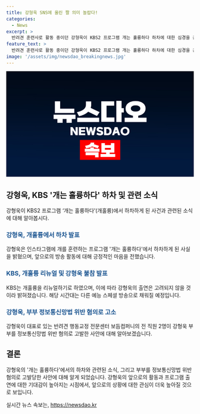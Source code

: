 ```yaml
---
title: 강형욱 SNS에 올린 짤 의미 놀랍다!
categories:
  - News
excerpt: >
  반려견 훈련사로 활동 중이던 강형욱이 KBS2 프로그램 개는 훌륭하다 하차에 대한 심경을 공개했다. 강형욱은 SNS를 통해 프로그램의 화면을 캡처하고 앞으로 어떤 프로그램을 하던 최선을 다하겠다고 전했다. 8일에는 KBS가 프로그램을 잠정 폐지하고 리뉴얼할 예정임을 밝히며, 해당 시간대에는 다른 예능 스페셜 방송이 방영될 예정이라고 전했다. 또한, 강형욱이 대표로 있는 보듬컴퍼니의 전 직원 2명이 강형욱 부부를 정보통신망법 위반 혐의로 고소한 상황이다.
feature_text: >
  반려견 훈련사로 활동 중이던 강형욱이 KBS2 프로그램 개는 훌륭하다 하차에 대한 심경을 공개했다. 강형욱은 SNS를 통해 프로그램의 화면을 캡처하고 앞으로 어떤 프로그램을 하던 최선을 다하겠다고 전했다. 8일에는 KBS가 프로그램을 잠정 폐지하고 리뉴얼할 예정임을 밝히며, 해당 시간대에는 다른 예능 스페셜 방송이 방영될 예정이라고 전했다. 또한, 강형욱이 대표로 있는 보듬컴퍼니의 전 직원 2명이 강형욱 부부를 정보통신망법 위반 혐의로 고소한 상황이다.
image: '/assets/img/newsdao_breakingnews.jpg'
---
```


<p><img src="/assets/img/newsdao_breakingnews.jpg" alt="implanttips 속보" /></p>

<h2 data-ke-size="size26">강형욱, KBS '개는 훌륭하다' 하차 및 관련 소식</h2>

<p data-ke-size="size16">강형욱이 KBS2 프로그램 ‘개는 훌륭하다’(개훌륭)에서 하차하게 된 사건과 관련된 소식에 대해 알아봅시다.</p>

<h3><b><span style="color: #1a5490;">강형욱, 개훌륭에서 하차 발표</span></b></h3>

<p data-ke-size="size16">강형욱은 인스타그램에 개를 훈련하는 프로그램 '개는 훌륭하다'에서 하차하게 된 사실을 밝혔으며, 앞으로의 방송 활동에 대해 긍정적인 마음을 전했습니다.</p>

<h3><b><span style="color: #1a5490;">KBS, 개훌륭 리뉴얼 및 강형욱 불참 발표</span></b></h3>

<p data-ke-size="size16">KBS는 개훌륭을 리뉴얼하기로 하였으며, 이에 따라 강형욱의 출연은 고려되지 않을 것이라 밝혀졌습니다. 해당 시간대는 다른 예능 스페셜 방송으로 채워질 예정입니다.</p>

<h3><b><span style="color: #1a5490;">강형욱, 부부 정보통신망법 위반 혐의로 고소</span></b></h3>

<p data-ke-size="size16">강형욱이 대표로 있는 반려견 행동교정 전문센터 보듬컴퍼니의 전 직원 2명이 강형욱 부부를 정보통신망법 위반 혐의로 고발한 사안에 대해 알아보겠습니다.</p>

<h2 data-ke-size="size26">결론</h2>

<p data-ke-size="size16">강형욱의 '개는 훌륭하다'에서의 하차와 관련된 소식, 그리고 부부를 정보통신망법 위반 혐의로 고발당한 사안에 대해 알게 되었습니다. 강형욱의 앞으로의 활동과 프로그램 출연에 대한 기대감이 높아지는 시점에서, 앞으로의 상황에 대한 관심이 더욱 높아질 것으로 보입니다.</p>
실시간 뉴스 속보는, <a href="https://newsdao.kr" rel="dofollow">https://newsdao.kr</a>



